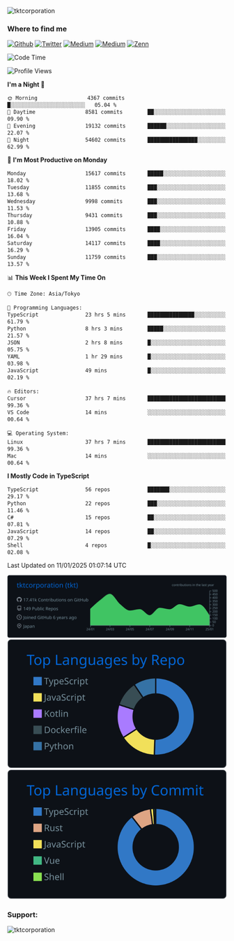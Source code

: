 <p align="left"> <img src="https://komarev.com/ghpvc/?username=tktcorporation&label=Profile%20views&color=0e75b6&style=flat" alt="tktcorporation" /> </p>

<h3>Where to find me</h3>
<p>
<a href="https://github.com/tktcorporation" target="_blank"><img alt="Github" src="https://img.shields.io/badge/GitHub-%2312100E.svg?&style=for-the-badge&logo=Github&logoColor=white" /></a>
<a href="https://twitter.com/tktcorporation" target="_blank"><img alt="Twitter" src="https://img.shields.io/badge/twitter-%231DA1F2.svg?&style=for-the-badge&logo=twitter&logoColor=white" /></a>
<a href="https://www.linkedin.com/in/tktcorporation" target="_blank"><img alt="Medium" src="https://img.shields.io/badge/linkdin-0a66c2.svg?&style=for-the-badge&logo=linkedin&logoColor=white" /></a>
<a href="https://qiita.com/tktcorporation" target="_blank"><img alt="Medium" src="https://img.shields.io/badge/qiita-55C500.svg?&style=for-the-badge&logo=qiita&logoColor=white" /></a>
<a href="https://zenn.dev/tktcorporation" target="_blank"><img alt="Zenn" src="https://img.shields.io/badge/Zenn-3EA8FF.svg?&style=for-the-badge&logo=Zenn&logoColor=white" /></a>
</p>
  
<!--START_SECTION:waka-->
![Code Time](http://img.shields.io/badge/Code%20Time-2%2C032%20hrs%203%20mins-blue)

![Profile Views](http://img.shields.io/badge/Profile%20Views-0-blue)

**I'm a Night 🦉** 

```text
🌞 Morning                4367 commits        █░░░░░░░░░░░░░░░░░░░░░░░░   05.04 % 
🌆 Daytime                8581 commits        ██░░░░░░░░░░░░░░░░░░░░░░░   09.90 % 
🌃 Evening                19132 commits       ██████░░░░░░░░░░░░░░░░░░░   22.07 % 
🌙 Night                  54602 commits       ████████████████░░░░░░░░░   62.99 % 
```
📅 **I'm Most Productive on Monday** 

```text
Monday                   15617 commits       █████░░░░░░░░░░░░░░░░░░░░   18.02 % 
Tuesday                  11855 commits       ███░░░░░░░░░░░░░░░░░░░░░░   13.68 % 
Wednesday                9998 commits        ███░░░░░░░░░░░░░░░░░░░░░░   11.53 % 
Thursday                 9431 commits        ███░░░░░░░░░░░░░░░░░░░░░░   10.88 % 
Friday                   13905 commits       ████░░░░░░░░░░░░░░░░░░░░░   16.04 % 
Saturday                 14117 commits       ████░░░░░░░░░░░░░░░░░░░░░   16.29 % 
Sunday                   11759 commits       ███░░░░░░░░░░░░░░░░░░░░░░   13.57 % 
```


📊 **This Week I Spent My Time On** 

```text
🕑︎ Time Zone: Asia/Tokyo

💬 Programming Languages: 
TypeScript               23 hrs 5 mins       ███████████████░░░░░░░░░░   61.79 % 
Python                   8 hrs 3 mins        █████░░░░░░░░░░░░░░░░░░░░   21.57 % 
JSON                     2 hrs 8 mins        █░░░░░░░░░░░░░░░░░░░░░░░░   05.75 % 
YAML                     1 hr 29 mins        █░░░░░░░░░░░░░░░░░░░░░░░░   03.98 % 
JavaScript               49 mins             █░░░░░░░░░░░░░░░░░░░░░░░░   02.19 % 

🔥 Editors: 
Cursor                   37 hrs 7 mins       █████████████████████████   99.36 % 
VS Code                  14 mins             ░░░░░░░░░░░░░░░░░░░░░░░░░   00.64 % 

💻 Operating System: 
Linux                    37 hrs 7 mins       █████████████████████████   99.36 % 
Mac                      14 mins             ░░░░░░░░░░░░░░░░░░░░░░░░░   00.64 % 
```

**I Mostly Code in TypeScript** 

```text
TypeScript               56 repos            ███████░░░░░░░░░░░░░░░░░░   29.17 % 
Python                   22 repos            ███░░░░░░░░░░░░░░░░░░░░░░   11.46 % 
C#                       15 repos            ██░░░░░░░░░░░░░░░░░░░░░░░   07.81 % 
JavaScript               14 repos            ██░░░░░░░░░░░░░░░░░░░░░░░   07.29 % 
Shell                    4 repos             █░░░░░░░░░░░░░░░░░░░░░░░░   02.08 % 
```




 Last Updated on 11/01/2025 01:07:14 UTC
<!--END_SECTION:waka-->

[![](https://raw.githubusercontent.com/tktcorporation/tktcorporation/master/profile-summary-card-output/github_dark/0-profile-details.svg)](https://github.com/vn7n24fzkq/github-profile-summary-cards)
[![](https://raw.githubusercontent.com/tktcorporation/tktcorporation/master/profile-summary-card-output/github_dark/1-repos-per-language.svg)](https://github.com/vn7n24fzkq/github-profile-summary-cards) [![](https://raw.githubusercontent.com/tktcorporation/tktcorporation/master/profile-summary-card-output/github_dark/2-most-commit-language.svg)](https://github.com/vn7n24fzkq/github-profile-summary-cards)

<h3 align="left">Support:</h3>
<p><a href="https://www.buymeacoffee.com/tktcorporation"> <img align="left" src="https://cdn.buymeacoffee.com/buttons/v2/default-yellow.png" height="50" width="210" alt="tktcorporation" /></a></p><br><br>
